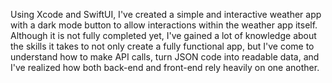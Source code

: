 Using Xcode and SwiftUI, I've created a simple and interactive weather app with a dark mode button to allow interactions within the weather app itself. 
Although it is not fully completed yet, I've gained a lot of knowledge about the skills it takes to not only create a fully functional app, but I've come to understand how to make API calls, turn JSON code into readable data, and I've realized how both back-end and front-end rely heavily on one another. 
